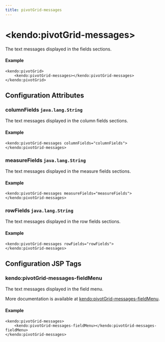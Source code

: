 ```yaml
---
title: pivotGrid-messages
---
```


# \<kendo:pivotGrid-messages\>

The text messages displayed in the fields sections.

#### Example
    <kendo:pivotGrid>
        <kendo:pivotGrid-messages></kendo:pivotGrid-messages>
    </kendo:pivotGrid>

## Configuration Attributes

### columnFields `java.lang.String`

The text messages displayed in the column fields sections.

#### Example
    <kendo:pivotGrid-messages columnFields="columnFields">
    </kendo:pivotGrid-messages>

### measureFields `java.lang.String`

The text messages displayed in the measure fields sections.

#### Example
    <kendo:pivotGrid-messages measureFields="measureFields">
    </kendo:pivotGrid-messages>

### rowFields `java.lang.String`

The text messages displayed in the row fields sections.

#### Example
    <kendo:pivotGrid-messages rowFields="rowFields">
    </kendo:pivotGrid-messages>


##  Configuration JSP Tags

### kendo:pivotGrid-messages-fieldMenu

The text messages displayed in the field menu.

More documentation is available at [kendo:pivotGrid-messages-fieldMenu](/api/wrappers/jsp/pivotgrid/messages-fieldmenu).

#### Example

    <kendo:pivotGrid-messages>
        <kendo:pivotGrid-messages-fieldMenu></kendo:pivotGrid-messages-fieldMenu>
    </kendo:pivotGrid-messages>

